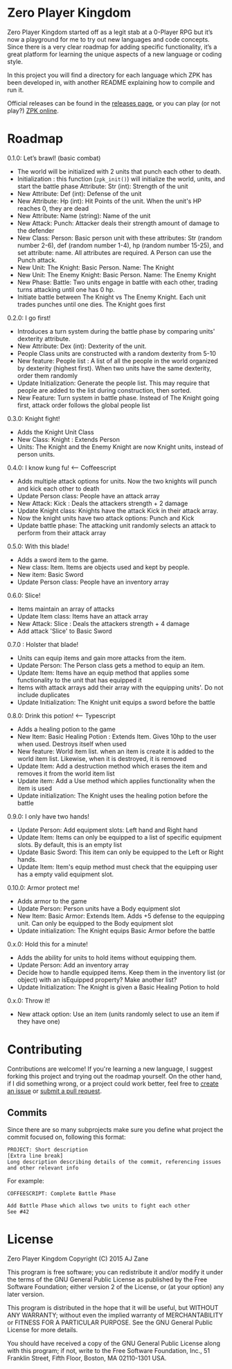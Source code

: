 # Zero Player Kingdom

Zero Player Kingdom started off as a legit stab at a 0-Player RPG but it’s now a playground for me to try out new languages and code concepts. Since there is a very clear roadmap for adding specific functionality, it’s a great platform for learning the unique aspects of a new language or coding style.

In this project you will find a directory for each language which ZPK has been developed in, with another README explaining how to compile and run it. 

Official releases can be found in the [releases page](https://github.com/azanebrain/zero-player-kingdom/releases), or you can play (or not play?) [ZPK online](http://azanebrain.github.io/zero-player-kingdom).

# Roadmap

0.1.0: Let’s brawl! (basic combat)

- The world will be initialized with 2 units that punch each other to death. 
- Initialization : this function (`zpk_init()`) will initialize the world, units, and start the battle phase
Attribute: Str (int): Strength of the unit
- New Attribute: Def (int): Defense of the unit
- New Attribute: Hp (int): Hit Points of the unit. When the unit's HP reaches 0, they are dead 
- New Attribute: Name (string): Name of the unit
- New Attack: Punch: Attacker deals their strength amount of damage to the defender
- New Class: Person: Basic person unit with these attributes: Str (random number 2-6), def (random number 1-4), hp (random number 15-25), and set attribute: name. All attributes are required. A Person can use the Punch attack.
- New Unit: The Knight: Basic Person. Name: The Knight
- New Unit: The Enemy Knight: Basic Person. Name: The Enemy Knight
- New Phase: Battle: Two units engage in battle with each other, trading turns attacking until one has 0 hp. 
- Initiate battle between The Knight vs The Enemy Knight. Each unit trades punches until one dies. The Knight goes first

0.2.0: I go first! 

- Introduces a turn system during the battle phase by comparing units' dexterity attribute.
- New Attribute: Dex (int): Dexterity of the unit. 
- People Class units are constructed with a random dexterity from 5-10 
- New feature: People list : A list of all the people in the world organized by dexterity (highest first). When two units have the same dexterity, order them randomly
- Update Initialization: Generate the people list. This may require that people are added to the list during construction, then sorted.
- New Feature: Turn system in battle phase. Instead of The Knight going first, attack order follows the global people list

0.3.0: Knight fight!

- Adds the Knight Unit Class
- New Class: Knight : Extends Person
- Units: The Knight and the Enemy Knight are now Knight units, instead of person units.

0.4.0: I know kung fu! <-- Coffeescript

- Adds multiple attack options for units. Now the two knights will punch and kick each other to death
- Update Person class: People have an attack array
- New Attack: Kick : Deals the attackers strength + 2 damage
- Update Knight class: Knights have the attack Kick in their attack array.
- Now the knight units have two attack options: Punch and Kick
- Update battle phase: The attacking unit randomly selects an attack to perform from their attack array

0.5.0: With this blade!

- Adds a sword item to the game.
- New class: Item. Items are objects used and kept by people. 
- New item: Basic Sword
- Update Person class: People have an inventory array

0.6.0: Slice!

- Items maintain an array of attacks
- Update Item class: Items have an attack array
- New Attack: Slice : Deals the attackers strength + 4 damage
- Add attack 'Slice' to Basic Sword

0.7.0 : Holster that blade!

- Units can equip items and gain more attacks from the item.
- Update Person: The Person class gets a method to equip an item. 
- Update Item: Items have an equip method that applies some functionality to the unit that has equipped it
- Items with attack arrays add their array with the equipping units'. Do not include duplicates
- Update Initialization: The Knight unit equips a sword before the battle

0.8.0: Drink this potion! <-- Typescript

- Adds a healing potion to the game
- New Item: Basic Healing Potion : Extends Item. Gives 10hp to the user when used. Destroys itself when used
- New feature: World item list. when an item is create it is added to the world item list. Likewise, when it is destroyed, it is removed
- Update Item: Add a destruction method which erases the item and removes it from the world item list
- Update item: Add a Use method which applies functionality when the item is used
- Update initialization: The Knight uses the healing potion before the battle

0.9.0: I only have two hands!

- Update Person: Add equipment slots: Left hand and Right hand
- Update Item: Items can only be equipped to a list of specific equipment slots. By default, this is an empty list
- Update Basic Sword: This item can only be equipped to the Left or Right hands.
- Update Item: Item's equip method must check that the equipping user has a empty valid equipment slot.

0.10.0: Armor protect me!

- Adds armor to the game
- Update Person: Person units have a Body equipment slot
- New Item: Basic Armor: Extends Item. Adds +5 defense to the equipping unit. Can only be equipped to the Body equipment slot
- Update initialization: The Knight equips Basic Armor before the battle

0.x.0: Hold this for a minute!

- Adds the ability for units to hold items without equipping them.
- Update Person: Add an inventory array
- Decide how to handle equipped items. Keep them in the inventory list (or object) with an isEquipped property? Make another list?
- Update Initialization: The Knight is given a Basic Healing Potion to hold

0.x.0: Throw it!

- New attack option: Use an item (units randomly select to use an item if they have one)

# Contributing

Contributions are welcome! If you're learning a new language, I suggest forking this project and trying out the roadmap yourself. On the other hand, if I did something wrong, or a project could work better, feel free to [create an issue](https://github.com/azanebrain/zero-player-kingdom/issues/new) or [submit a pull request](https://github.com/azanebrain/zero-player-kingdom/pulls). 

## Commits

Since there are so many subprojects make sure you define what project the commit focused on, following this format: 

```
PROJECT: Short description
[Extra line break]
Long description describing details of the commit, referencing issues and other relevant info
```

For example:

```
COFFEESCRIPT: Complete Battle Phase

Add Battle Phase which allows two units to fight each other
See #42
```

# License

Zero Player Kingdom
Copyright (C) 2015 AJ Zane

This program is free software; you can redistribute it and/or modify it under the terms of the GNU General Public License as published by the Free Software Foundation; either version 2 of the License, or (at your option) any later version.

This program is distributed in the hope that it will be useful, but WITHOUT ANY WARRANTY; without even the implied warranty of MERCHANTABILITY or FITNESS FOR A PARTICULAR PURPOSE.  See the GNU General Public License for more details.

You should have received a copy of the GNU General Public License along with this program; if not, write to the Free Software Foundation, Inc., 51 Franklin Street, Fifth Floor, Boston, MA 02110-1301 USA.